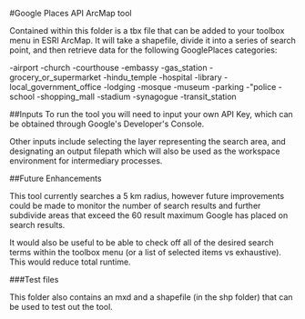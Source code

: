 #Google Places API ArcMap tool

Contained within this folder is a tbx file that can be added to your toolbox menu in ESRI ArcMap. It will take a shapefile, divide it into a series of search point, and then retrieve data for the following GooglePlaces categories:

-airport
-church
-courthouse
-embassy
-gas_station
-grocery_or_supermarket
-hindu_temple
-hospital
-library
-local_government_office
-lodging
-mosque
-museum
-parking
-"police
-school
-shopping_mall
-stadium
-synagogue
-transit_station


##Inputs
To run the tool you will need to input your own API Key, which can be obtained through Google's Developer's Console.

Other inputs include selecting the layer representing the search area, and designating an output filepath which will also be used as the workspace environment for intermediary processes.

##Future Enhancements

This tool currently searches a 5 km radius, however future improvements could be made to monitor the number of search results and further subdivide areas that exceed the 60 result maximum Google has placed on search results.

It would also be useful to be able to check off all of the desired search terms within the toolbox menu (or a list of selected items vs exhaustive). This would reduce total runtime. 

###Test files

This folder also contains an mxd and a shapefile (in the shp folder) that can be used to test out the tool.
